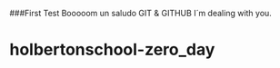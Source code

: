 ###First Test 
Booooom un saludo GIT & GITHUB I´m dealing with you.






# holbertonschool-zero_day
